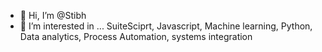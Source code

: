 - 👋 Hi, I’m @Stibh
- 👀 I’m interested in ... SuiteSciprt, Javascript, Machine learning, Python, Data analytics, Process Automation, systems integration
<!---
Stibh/Stibh is a ✨ special ✨ repository because its `README.md` (this file) appears on your GitHub profile.
You can click the Preview link to take a look at your changes.
--->
